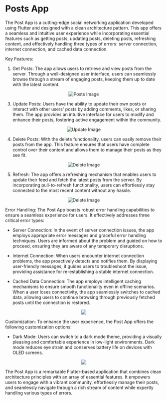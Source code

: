 # Posts App

The Post App is a cutting-edge social networking application developed using Flutter and designed with a clean architecture pattern. This app offers a seamless and intuitive user experience while incorporating essential features such as getting posts, updating posts, deleting posts, refreshing content, and effectively handling three types of errors: server connection, internet connection, and cached data connection.

Key Features:

1.  Get Posts: The app allows users to retrieve and view posts from the server. Through a well-designed user interface, users can seamlessly browse through a stream of engaging posts, keeping them up to date with the latest content.


<p align="center">  <img src="https://media.giphy.com/media/v1.Y2lkPTc5MGI3NjExYjA0MDYyNmIwMjdhMGJjOTBhM2IzNDJhZDY1MjlkODU3OTkzZjdmYSZlcD12MV9pbnRlcm5hbF9naWZzX2dpZklkJmN0PWc/iQeJOwUUzgjnEKbPbR/giphy.gif" alt="Posts Image">  </p>
    
3.  Update Posts: Users have the ability to update their own posts or interact with other users' posts by adding comments, likes, or sharing them. The app provides an intuitive interface for users to modify and enhance their posts, fostering active engagement within the community.

<p align="center">  <img src="https://media.giphy.com/media/v1.Y2lkPTc5MGI3NjExODE4ZjExNjNlZmRlY2ZhYjlhNmYyMDEwMjI4Y2Q1MDZlYzNlMDE5NSZlcD12MV9pbnRlcm5hbF9naWZzX2dpZklkJmN0PWc/w94kSA8iir6xIDnDfp/giphy.gif" alt="Update Image">  </p>
    
4.  Delete Posts: With the delete functionality, users can easily remove their posts from the app. This feature ensures that users have complete control over their content and allows them to manage their posts as they see fit.
<p align="center">  <img src="https://media.giphy.com/media/v1.Y2lkPTc5MGI3NjExZjEyZGQ4NjdmMGM5ZWI4NGJhMzI0NWU4NjI1M2ZhZDYyYjE3YWNhZCZlcD12MV9pbnRlcm5hbF9naWZzX2dpZklkJmN0PWc/sftAsyGxygFbbSEw4j/giphy.gif" alt="Delete Image">  </p>
    
5.  Refresh: The app offers a refreshing mechanism that enables users to update their feed and fetch the latest posts from the server. By incorporating pull-to-refresh functionality, users can effortlessly stay connected to the most recent content without any hassle.

<p align="center">  <img src="https://media.giphy.com/media/v1.Y2lkPTc5MGI3NjExMDJiNTM0MDBkNzBlZjk0ODM3MmM4NGY5OTcyZTA3MzEyNjRhNDZhOSZlcD12MV9pbnRlcm5hbF9naWZzX2dpZklkJmN0PWc/jE2qHCHJKRwpP8iTw9/giphy.gif" alt="Delete Image">  </p>
    
    

Error Handling: 
The Post App boasts robust error handling capabilities to ensure a seamless experience for users. It effectively addresses three critical error types:

-   Server Connection: In the event of server connection issues, the app employs appropriate error messages and graceful error handling techniques. Users are informed about the problem and guided on how to proceed, ensuring they are aware of any temporary disruptions.
    
-   Internet Connection: When users encounter internet connection problems, the app proactively detects and notifies them. By displaying user-friendly messages, it guides users to troubleshoot the issue, providing assistance for re-establishing a stable internet connection.
    
-   Cached Data Connection: The app employs intelligent caching mechanisms to ensure smooth functionality even in offline scenarios. When a user loses connectivity, the app seamlessly switches to cached data, allowing users to continue browsing through previously fetched posts until the connection is restored.

<p align="center">  <img src="https://media.giphy.com/media/v1.Y2lkPTc5MGI3NjExZDI0MjdmNmI3MzUyYjdjNjFhZDgyZTU0ZTg0OWJhNGNhZjU0NjVlZCZlcD12MV9pbnRlcm5hbF9naWZzX2dpZklkJmN0PWc/bYiGrZP9E8nOhQhsPl/giphy.gif">  </p>

Customization: 
To enhance the user experience, the Post App offers the following customization options:

-   Dark Mode: Users can switch to a dark mode theme, providing a visually pleasing and comfortable experience in low-light environments. Dark mode reduces eye strain and conserves battery life on devices with OLED screens.
    
<p align="center">  <img src="https://media.giphy.com/media/v1.Y2lkPTc5MGI3NjExNGY2MzNkNDZjN2Y5MGU5NmI0NDVhZWQ1OTZjNjdhOGI2YWFmMWJmMiZlcD12MV9pbnRlcm5hbF9naWZzX2dpZklkJmN0PWc/dj4BTmOWtIfuUqtaPK/giphy.gif">  </p>
    

The Post App is a remarkable Flutter-based application that combines clean architecture principles with an array of essential features. It empowers users to engage with a vibrant community, effortlessly manage their posts, and seamlessly navigate through a rich stream of content while expertly handling various types of errors.

